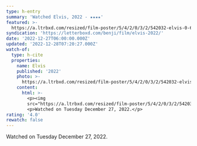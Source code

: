 ```yaml
---
type: h-entry
summary: 'Watched Elvis, 2022 - ★★★★'
featured: >-
  https://a.ltrbxd.com/resized/film-poster/5/4/2/0/3/2/542032-elvis-0-600-0-900-crop.jpg?v=c8e56b86bc
syndication: 'https://letterboxd.com/benji/film/elvis-2022/'
date: '2022-12-27T06:00:00.000Z'
updated: '2022-12-28T07:20:27.000Z'
watch-of:
  type: h-cite
  properties:
    name: Elvis
    published: '2022'
    photo: >-
      https://a.ltrbxd.com/resized/film-poster/5/4/2/0/3/2/542032-elvis-0-600-0-900-crop.jpg?v=c8e56b86bc
    content:
      html: >-
        <p><img
        src="https://a.ltrbxd.com/resized/film-poster/5/4/2/0/3/2/542032-elvis-0-600-0-900-crop.jpg?v=c8e56b86bc"/></p>
        <p>Watched on Tuesday December 27, 2022.</p>
rating: '4.0'
rewatch: false
---
```

Watched on Tuesday December 27, 2022.
